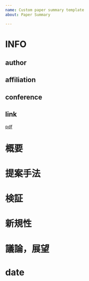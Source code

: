 ```yaml
---
name: Custom paper summary template
about: Paper Summary

---
```


# INFO
## author

## affiliation

## conference

## link
[pdf]()

# 概要

# 提案手法

# 検証

# 新規性

# 議論，展望

# date
